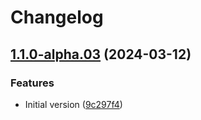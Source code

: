 # Changelog

## [1.1.0-alpha.03](https://github.com/flovogt/test-lib-rp-sp/compare/sam-lib-v1.0.0-alpha.03...sam-lib-v1.1.0-alpha.03) (2024-03-12)


### Features

* Initial version ([9c297f4](https://github.com/flovogt/test-lib-rp-sp/commit/9c297f4d9596e21468482e4f7f7ae3977e4f14dd))

